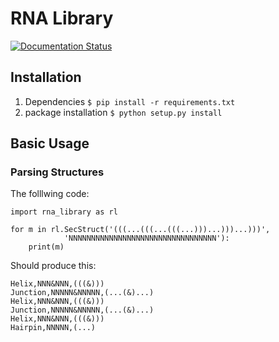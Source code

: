 # RNA Library 
[![Documentation Status](https://readthedocs.org/projects/rna-library/badge/?version=latest)](https://rna-library.readthedocs.io/en/latest/?badge=latest)

## Installation
1. Dependencies
	`$ pip install -r requirements.txt`
1. package installation
	`$ python setup.py install`

## Basic Usage

### Parsing Structures
The folllwing code:
```
import rna_library as rl

for m in rl.SecStruct('(((...(((...(((...)))...)))...)))', 
			'NNNNNNNNNNNNNNNNNNNNNNNNNNNNNNNNN'):
	print(m)

```
Should produce this:
```
Helix,NNN&NNN,(((&)))
Junction,NNNNN&NNNNN,(...(&)...)
Helix,NNN&NNN,(((&)))
Junction,NNNNN&NNNNN,(...(&)...)
Helix,NNN&NNN,(((&)))
Hairpin,NNNNN,(...)
```

